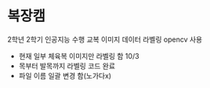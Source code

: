 # 복장캠
2학년 2학기 인공지능 수행 
교복 이미지 데이터 라벨링
opencv 사용
* 현재 일부 체육복 이미지만 라벨링 함 10/3
* 목부터 발목까지 라벨링 코드 완료
* 파일 이름 일괄 변경 함(노가다x)
